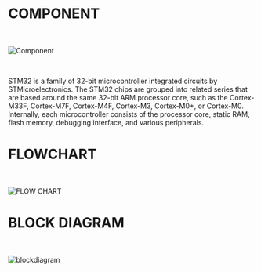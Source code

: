 # COMPONENT

<br  />

![Component](https://user-images.githubusercontent.com/89642370/168272805-d9342f03-fbda-46ed-9414-924d7e771884.jpg)

<br  />

STM32 is a family of 32-bit microcontroller integrated circuits by STMicroelectronics. The STM32 chips are grouped into related series that are based around the same 32-bit ARM processor core, such as the Cortex-M33F, Cortex-M7F, Cortex-M4F, Cortex-M3, Cortex-M0+, or Cortex-M0. Internally, each microcontroller consists of the processor core, static RAM, flash memory, debugging interface, and various peripherals.

# FLOWCHART
<br  />


![FLOW CHART](https://user-images.githubusercontent.com/89642370/168272945-ae212301-02d5-41e1-8f76-c28d0fa411a2.png)


# BLOCK DIAGRAM
<br  />

![blockdiagram](https://user-images.githubusercontent.com/89642370/168273027-3c7547c0-ff38-4632-8ae2-23a27f18a720.png)


